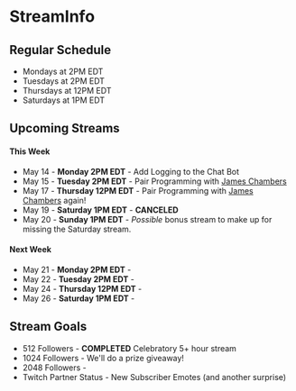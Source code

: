 # StreamInfo

## Regular Schedule

 - Mondays at 2PM EDT
 - Tuesdays at 2PM EDT
 - Thursdays at 12PM EDT
 - Saturdays at 1PM EDT
 

## Upcoming Streams

#### This Week

 - May 14 - **Monday 2PM EDT** - Add Logging to the Chat Bot
 - May 15 - **Tuesday 2PM EDT** - Pair Programming with [James Chambers](https://twitter.com/canadianjames)
 - May 17 - **Thursday 12PM EDT** - Pair Programming with [James Chambers](https://twitter.com/canadianjames) again!
 - May 19 - **Saturday 1PM EDT** - **CANCELED**
 - May 20 - **Sunday 1PM EDT** - *Possible* bonus stream to make up for missing the Saturday stream.
 
#### Next Week

 - May 21 - **Monday 2PM EDT** - 
 - May 22 - **Tuesday 2PM EDT** - 
 - May 24 - **Thursday 12PM EDT** - 
 - May 26 - **Saturday 1PM EDT** - 
 
## Stream Goals

 - 512 Followers - **COMPLETED** Celebratory 5+ hour stream
 - 1024 Followers - We'll do a prize giveaway!
 - 2048 Followers - 
 - Twitch Partner Status - New Subscriber Emotes (and another surprise)
